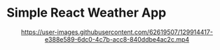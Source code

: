 <h1> Simple React Weather App </h1>

<div align="center">

https://user-images.githubusercontent.com/62619507/129914417-e388e589-6dc0-4c7b-acc8-840ddbe4ac2c.mp4

</div>
